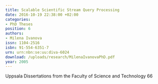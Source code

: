 ```yaml
---
title: Scalable Scientific Stream Query Processing
date: 2016-10-19 22:38:00 +02:00
categories:
- PhD Theses
position: 6
authors:
- Milena Ivanova
issn: 1104-2516
isbn: 91-554-6351-7
urn: urn:nbn:se:uu:diva-6024
download: /uploads/research/MilenaIvanovaPhD.pdf
year: 2005
---
```


Uppsala Dissertations from the Faculty of Science and Technology 66
